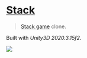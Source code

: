 # [Stack](https://ustymukhman.github.io/Stack/Build/)

> [Stack game](https://play.google.com/store/apps/details?id=com.ketchapp.stack) clone.

Built with *Unity3D 2020.3.15f2*.

![](./Build/preview.gif)
